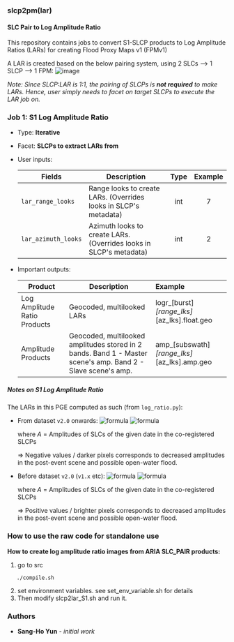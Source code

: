 ### slcp2pm(lar)

#### SLC Pair to Log Amplitude Ratio

This repository contains jobs to convert S1-SLCP products to Log Amplitude Ratios (LARs) for creating Flood Proxy Maps v1 (FPMv1)

A LAR is created based on the below pairing system, using 2 SLCs --> 1 SLCP --> 1 FPM:
![image](https://user-images.githubusercontent.com/6346909/77985672-9f6cea00-7304-11ea-807d-861833d4b1a3.png)

_Note: Since SLCP:LAR is 1:1, the pairing of SLCPs is **not required** to make LARs. Hence, user simply needs to facet on target SLCPs to execute the LAR job on._


### Job 1: S1 Log Amplitude Ratio
- Type: **Iterative**
- Facet: **SLCPs to extract LARs from**
- User inputs:

    | Fields        | Description   | Type  |Example  |
    | ------------- |-------------| :---------:| :---------:|
    | `lar_range_looks` | Range looks to create LARs. (Overrides looks in SLCP's metadata)|  int | 7 |
    | `lar_azimuth_looks` | Azimuth looks to create LARs. (Overrides looks in SLCP's metadata) |  int | 2 |

- Important outputs:

    | Product        | Description   | Example  |
    | ------------- |-------------| :-----|
    | Log Amplitude Ratio Products | Geocoded, multilooked LARs   | 	logr_[burst]_[range_lks]_[az_lks].float.geo|
    | Amplitude Products | Geocoded, multilooked amplitudes stored in 2 bands. Band 1 - Master scene's amp. Band 2 - Slave scene's amp.  | 	amp_[subswath]_[range_lks]_[az_lks].amp.geo|


##### Notes on S1 Log Amplitude Ratio
The LARs in this PGE computed as such (from `log_ratio.py`):

* From dataset `v2.0` onwards:
    ![formula](https://render.githubusercontent.com/render/math?math=LAR=\log_{10}{\frac{A_{post-event}}{A_{pre-event}}})
    ![formula](https://render.githubusercontent.com/render/math?math==\log_{10}{\frac{A_{slave}}{A_{master}}})
    
    where _A_ = Amplitudes of SLCs of the given date in the co-registered SLCPs
    
    => Negative values / darker pixels corresponds to decreased amplitudes in the post-event scene and possible open-water flood.

* Before dataset `v2.0` (`v1.x` etc):
    ![formula](https://render.githubusercontent.com/render/math?math=LAR=\log_{10}{\frac{A_{pre-event}}{A_{post-event}}})
    ![formula](https://render.githubusercontent.com/render/math?math==\log_{10}{\frac{A_{master}}{A_{slave}}})
    
    where _A_ = Amplitudes of SLCs of the given date in the co-registered SLCPs
    
    => Positive values / brighter pixels corresponds to decreased amplitudes in the post-event scene and possible open-water flood.


### How to use the raw code for standalone use

**How to create log amplitude ratio images from ARIA SLC_PAIR products:**

1. go to src
```
   ./compile.sh
```
2. set environment variables. see set_env_variable.sh for details
3. Then modify slcp2lar_S1.sh and run it.

### Authors

* **Sang-Ho Yun** - *initial work*
